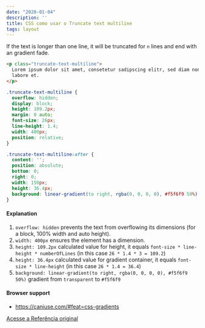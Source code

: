 ```yaml
---
date: "2020-01-04"
description: ''
title: CSS como usar o Truncate text multiline
tags: layout
---
```


If the text is longer than one line, it will be truncated for `n` lines and end with an gradient fade.

```html
<p class="truncate-text-multiline">
  Lorem ipsum dolor sit amet, consetetur sadipscing elitr, sed diam nonumy eirmod tempor invidunt ut
  labore et.
</p>
```

```css
.truncate-text-multiline {
  overflow: hidden;
  display: block;
  height: 109.2px;
  margin: 0 auto;
  font-size: 26px;
  line-height: 1.4;
  width: 400px;
  position: relative;
}

.truncate-text-multiline:after {
  content: '';
  position: absolute;
  bottom: 0;
  right: 0;
  width: 150px;
  height: 36.4px;
  background: linear-gradient(to right, rgba(0, 0, 0, 0), #f5f6f9 50%);
}
```

#### Explanation

1. `overflow: hidden` prevents the text from overflowing its dimensions (for a block, 100% width and auto height).
2. `width: 400px` ensures the element has a dimension.
3. `height: 109.2px` calculated value for height, it equals `font-size * line-height * numberOfLines` (in this case `26 * 1.4 * 3 = 109.2`)
4. `height: 36.4px` calculated value for gradient container, it equals `font-size * line-height` (in this case `26 * 1.4 = 36.4`)
5. `background: linear-gradient(to right, rgba(0, 0, 0, 0), #f5f6f9 50%)` gradient from `transparent` to `#f5f6f9`

#### Browser support

- https://caniuse.com/#feat=css-gradients

[Acesse a Referência original](http://github.com/30-seconds/)
